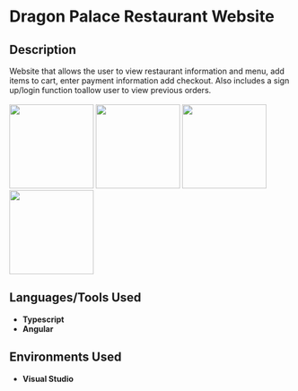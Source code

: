 <h1>Dragon Palace Restaurant Website</h1>

<h2>Description</h2>
Website that allows the user to view restaurant information and menu, add items to cart, enter payment information add checkout. Also includes a sign up/login function toallow user to view previous orders.
<br>
<br>
<img src="https://github.com/mirandaryan/Dragon-Palace/assets/89944794/7f9a199c-3663-4981-8c0b-c21387fcb311" width="150" />
<img src="https://github.com/mirandaryan/Dragon-Palace/assets/89944794/ca1f99ae-6078-4f34-8aea-0ee73223e159" width="150" />
<img src="https://github.com/mirandaryan/Dragon-Palace/assets/89944794/794d45e6-7e83-4828-9a4e-bcba25d167a3" width="150" />
<img src="https://github.com/mirandaryan/Dragon-Palace/assets/89944794/a965035c-95b4-490d-955f-ee91682d6587" width="150" />


<h2>Languages/Tools Used</h2>

- <b>Typescript</b>
- <b>Angular</b>

<h2>Environments Used </h2>

- <b>Visual Studio</b>
